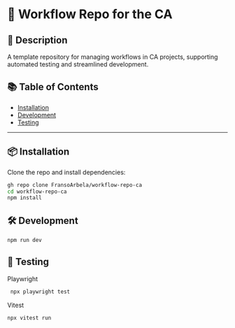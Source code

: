 # 🚀 Workflow Repo for the CA

## 📖 Description 
A template repository for managing workflows in CA projects, supporting automated testing and streamlined development.

## 📚 Table of Contents
- [Installation](#-installation)
- [Development](#-development)
- [Testing](#-testing)

---

## 📦 Installation

Clone the repo and install dependencies:

```bash
gh repo clone FransoArbela/workflow-repo-ca
cd workflow-repo-ca
npm install
```

## 🛠️ Development

``` bash
npm run dev
```

## 🧪 Testing
Playwright
```bash
 npx playwright test
```
Vitest
```bash
npx vitest run
```
